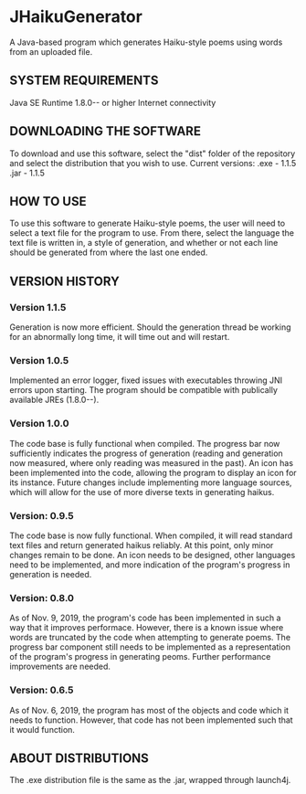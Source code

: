 # JHaikuGenerator
A Java-based program which generates Haiku-style poems using words from an uploaded file.

## SYSTEM REQUIREMENTS
Java SE Runtime 1.8.0-- or higher
Internet connectivity

## DOWNLOADING THE SOFTWARE
To download and use this software, select the "dist" folder of the repository and select the distribution that you wish to use.
Current versions:
  .exe - 1.1.5
  .jar - 1.1.5

## HOW TO USE
To use this software to generate Haiku-style poems, the user will need to select a text file for the program to use. From there, select the language the text file is written in, a style of generation, and whether or not each line should be generated from where the last one ended. 

## VERSION HISTORY
### Version 1.1.5
Generation is now more efficient. Should the generation thread be working for an abnormally long time, it will time out and will restart. 

### Version 1.0.5
Implemented an error logger, fixed issues with executables throwing JNI errors upon starting. The program should be compatible with publically available JREs (1.8.0--).

### Version 1.0.0
The code base is fully functional when compiled. The progress bar now sufficiently indicates the progress of generation (reading and generation now measured, where only reading was measured in the past). An icon has been implemented into the code, allowing the program to display an icon for its instance.
Future changes include implementing more language sources, which will allow for the use of more diverse texts in generating haikus.

### Version:  0.9.5
The code base is now fully functional. When compiled, it will read standard text files and return generated haikus reliably. At this point, only minor changes remain to be done. An icon needs to be designed, other languages need to be implemented, and more indication of the program's progress in generation is needed. 

### Version:  0.8.0
As of Nov. 9, 2019, the program's code has been implemented in such a way that it improves performace. However, there is a known issue where words are truncated by the code when attempting to generate poems. The progress bar component still needs to be implemented as a representation of the program's progress in generating peoms. Further performance improvements are needed.

### Version:  0.6.5
As of Nov. 6, 2019, the program has most of the objects and code which it needs to function. However, that code has not been implemented such that it would function.

## ABOUT DISTRIBUTIONS
The .exe distribution file is the same as the .jar, wrapped through launch4j. 
